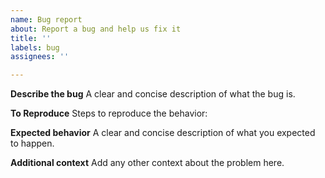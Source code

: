 ```yaml
---
name: Bug report
about: Report a bug and help us fix it
title: ''
labels: bug
assignees: ''

---
```


**Describe the bug**
A clear and concise description of what the bug is.

**To Reproduce**
Steps to reproduce the behavior:


**Expected behavior**
A clear and concise description of what you expected to happen.

**Additional context**
Add any other context about the problem here.
